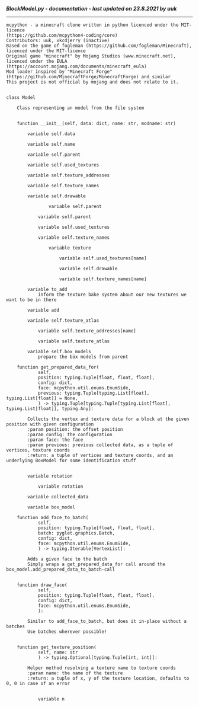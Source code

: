 ***BlockModel.py - documentation - last updated on 23.8.2021 by uuk***
___

    mcpython - a minecraft clone written in python licenced under the MIT-licence 
    (https://github.com/mcpython4-coding/core)
    Contributors: uuk, xkcdjerry (inactive)
    Based on the game of fogleman (https://github.com/fogleman/Minecraft), licenced under the MIT-licence
    Original game "minecraft" by Mojang Studios (www.minecraft.net), licenced under the EULA
    (https://account.mojang.com/documents/minecraft_eula)
    Mod loader inspired by "Minecraft Forge" (https://github.com/MinecraftForge/MinecraftForge) and similar
    This project is not official by mojang and does not relate to it.


    class Model
        
        Class representing an model from the file system


        function __init__(self, data: dict, name: str, modname: str)

            variable self.data

            variable self.name

            variable self.parent

            variable self.used_textures

            variable self.texture_addresses

            variable self.texture_names

            variable self.drawable

                    variable self.parent

                variable self.parent

                variable self.used_textures

                variable self.texture_names

                    variable texture

                        variable self.used_textures[name]

                        variable self.drawable

                        variable self.texture_names[name]

            variable to_add
                inform the texture bake system about our new textures we want to be in there

            variable add

            variable self.texture_atlas

                variable self.texture_addresses[name]

                variable self.texture_atlas

            variable self.box_models
                prepare the box models from parent

        function get_prepared_data_for(
                self,
                position: typing.Tuple[float, float, float],
                config: dict,
                face: mcpython.util.enums.EnumSide,
                previous: typing.Tuple[typing.List[float], typing.List[float]] = None,
                ) -> typing.Tuple[typing.Tuple[typing.List[float], typing.List[float]], typing.Any]:
            
            Collects the vertex and texture data for a block at the given position with given configuration
            :param position: the offset position
            :param config: the configuration
            :param face: the face
            :param previous: previous collected data, as a tuple of vertices, texture coords
            :return: a tuple of vertices and texture coords, and an underlying BoxModel for some identification stuff


            variable rotation

                variable rotation

            variable collected_data

            variable box_model

        function add_face_to_batch(
                self,
                position: typing.Tuple[float, float, float],
                batch: pyglet.graphics.Batch,
                config: dict,
                face: mcpython.util.enums.EnumSide,
                ) -> typing.Iterable[VertexList]:
            
            Adds a given face to the batch
            Simply wraps a get_prepared_data_for call around the box_model.add_prepared_data_to_batch-call


        function draw_face(
                self,
                position: typing.Tuple[float, float, float],
                config: dict,
                face: mcpython.util.enums.EnumSide,
                ):
            
            Similar to add_face_to_batch, but does it in-place without a batches
            Use batches wherever possible!


        function get_texture_position(
                self, name: str
                ) -> typing.Optional[typing.Tuple[int, int]]:
            
            Helper method resolving a texture name to texture coords
            :param name: the name of the texture
            :return: a tuple of x, y of the texture location, defaults to 0, 0 in case of an error


                variable n